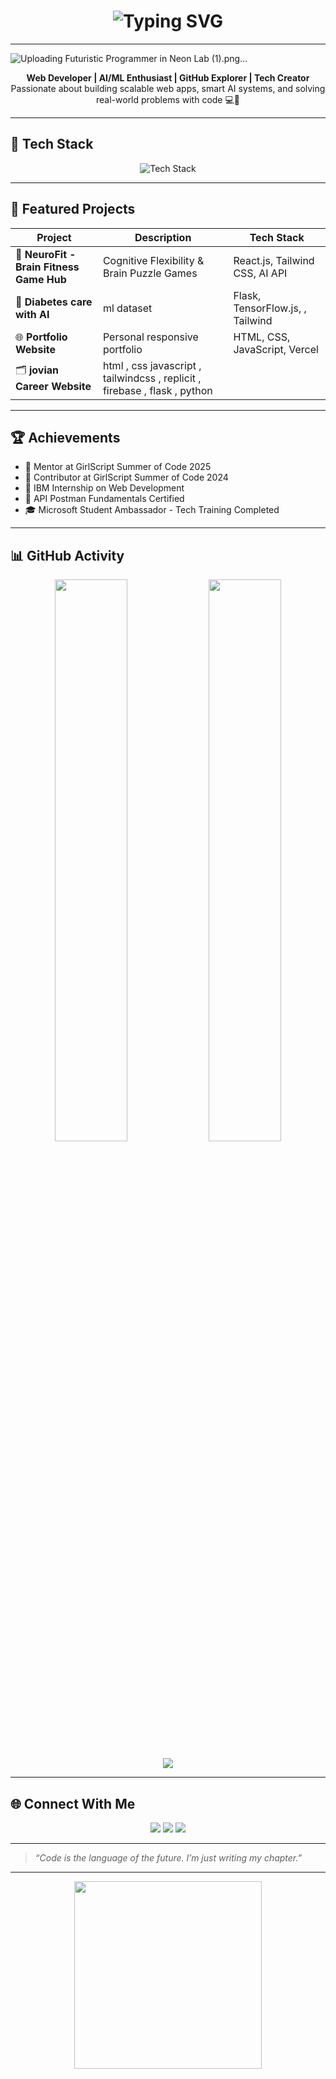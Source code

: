<!-- Hero Banner -->
<h1 align="center">
  <img src="https://readme-typing-svg.herokuapp.com?font=Fira+Code&size=28&pause=1000&color=00FFFF&center=true&vCenter=true&width=800&lines=Hi+%F0%9F%91%8B+I'm+Anshika+Singh;Web+Developer+%7C+AI%2FML+Engineer;Open+Source+Contributor+%7C+Tech+Enthusiast" alt="Typing SVG">
</h1>

---

![Uploading Futuristic Programmer in Neon Lab (1).png…]()



<p align="center">
  <b>Web Developer | AI/ML Enthusiast | GitHub Explorer | Tech Creator</b>  
  <br>
  Passionate about building scalable web apps, smart AI systems, and solving real-world problems with code 💻🤖
</p>

---

<!-- Tech Stack -->
## 🚀 Tech Stack
<p align="center">
  <img src="https://skillicons.dev/icons?i=html,css,js,react,bootstrap,tailwind,nodejs,express,python,flask,git,github,mongodb,figma,vercel&perline=9" alt="Tech Stack" />
</p>

---

<!-- Projects -->
## 💼 Featured Projects

| Project | Description | Tech Stack |
|--------|-------------|------------|
| 🎯 **NeuroFit - Brain Fitness Game Hub** | Cognitive Flexibility & Brain Puzzle Games | React.js, Tailwind CSS, AI API |
| 🧠 **Diabetes care with AI** | ml dataset  | Flask, TensorFlow.js, , Tailwind |
| 🌐 **Portfolio Website** | Personal responsive portfolio | HTML, CSS, JavaScript, Vercel |
| 🗂️ **jovian Career Website** | html , css  javascript , tailwindcss , replicit , firebase , flask , python |

---

<!-- Achievements -->
## 🏆 Achievements
- 🧠 Mentor at GirlScript Summer of Code 2025
- 🌟 Contributor at GirlScript Summer of Code 2024
- 🥇 IBM Internship on Web Development
- 🏅 API Postman Fundamentals Certified
- 🎓 Microsoft Student Ambassador - Tech Training Completed

---

<!-- GitHub Stats -->
## 📊 GitHub Activity

<p align="center">
  <img src="https://github-readme-stats.vercel.app/api?username=Anshika09Singh&show_icons=true&theme=tokyonight&hide=stars" width="48%" />
  <img src="https://github-readme-streak-stats.herokuapp.com/?user=Anshika09Singh&theme=tokyonight" width="48%" />
</p>

<p align="center">
  <img src="https://github-profile-summary-cards.vercel.app/api/cards/profile-details?username=Anshika09Singh&theme=tokyonight" />
</p>

---

<!-- Let's Connect -->
## 🌐 Connect With Me

<p align="center">
  <a href="https://www.linkedin.com/in/anshika-singh09/" target="_blank"><img src="https://img.shields.io/badge/LinkedIn-0077B5?style=for-the-badge&logo=linkedin" /></a>
  <a href="https://github.com/Anshika09Singh"><img src="https://img.shields.io/badge/GitHub-171515?style=for-the-badge&logo=github&logoColor=white" /></a>
  <a href="https://anshikasingh-portfolio.vercel.app/" target="_blank"><img src="https://img.shields.io/badge/Portfolio-000?style=for-the-badge&logo=vercel&logoColor=white" /></a>
  
</p>

---

<!-- Quote -->
> _“Code is the language of the future. I’m just writing my chapter.”_

---

<!-- Footer GIF -->
<p align="center">
  <img src="https://media.giphy.com/media/26tn33aiTi1jkl6H6/giphy.gif" width="300" />
</p>
